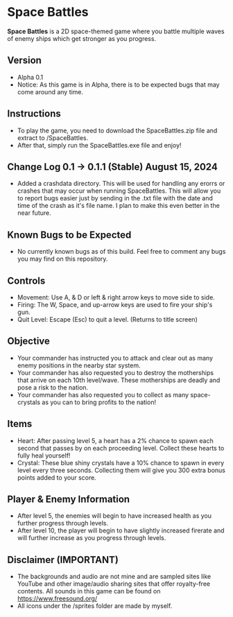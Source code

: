 # Space Battles

**Space Battles** is a 2D space-themed game where you battle multiple waves of enemy ships which get stronger as you progress.

## Version
- Alpha 0.1
- Notice: As this game is in Alpha, there is to be expected bugs that may come around any time.

## Instructions
- To play the game, you need to download the SpaceBattles.zip file and extract to /SpaceBattles. 
- After that, simply run the SpaceBattles.exe file and enjoy!

## Change Log 0.1 -> 0.1.1 (Stable) August 15, 2024
- Added a crashdata directory. This will be used for handling any erorrs or crashes that may occur when running SpaceBattles. This will allow you to report bugs easier just by sending in the .txt file with the date and time of the crash as it's file name. I plan to make this even better in the near future.

## Known Bugs to be Expected
- No currently known bugs as of this build. Feel free to comment any bugs you may find on this repository.

## Controls
- Movement: Use A, & D or left & right arrow keys to move side to side.
- Firing: The W, Space, and up-arrow keys are used to fire your ship's gun.
- Quit Level: Escape (Esc) to quit a level. (Returns to title screen)

## Objective
- Your commander has instructed you to attack and clear out as many enemy positions in the nearby star system.
- Your commander has also requested you to destroy the motherships that arrive on each 10th level/wave. These motherships are deadly and pose a risk to the nation.
- Your commander has also requested you to collect as many space-crystals as you can to bring profits to the nation!

## Items
- Heart: After passing level 5, a heart has a 2% chance to spawn each second that passes by on each proceeding level. Collect these hearts to fully heal yourself!
- Crystal: These blue shiny crystals have a 10% chance to spawn in every level every three seconds. Collecting them will give you 300 extra bonus points added to your score.

## Player & Enemy Information
- After level 5, the enemies will begin to have increased health as you further progress through levels.
- After level 10, the player will begin to have slightly increased firerate and will further increase as you progress through levels.

## Disclaimer (IMPORTANT)
- The backgrounds and audio are not mine and are sampled sites like YouTube and other image/audio sharing sites that offer royalty-free
contents. All sounds in this game can be found on https://www.freesound.org/
- All icons under the /sprites folder are made by myself.
